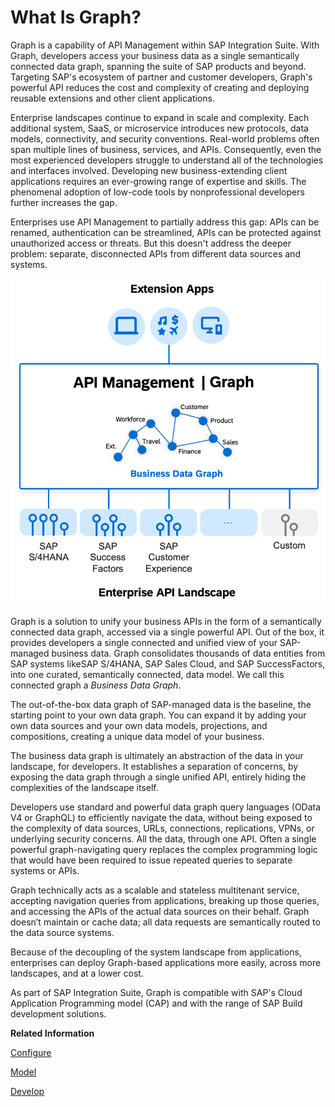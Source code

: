 <!-- loio456fc543d687406fba224440a89f81bf -->

# What Is Graph?

Graph is a capability of API Management within SAP Integration Suite. With Graph, developers access your business data as a single semantically connected data graph, spanning the suite of SAP products and beyond. Targeting SAP's ecosystem of partner and customer developers, Graph's powerful API reduces the cost and complexity of creating and deploying reusable extensions and other client applications.

Enterprise landscapes continue to expand in scale and complexity. Each additional system, SaaS, or microservice introduces new protocols, data models, connectivity, and security conventions. Real-world problems often span multiple lines of business, services, and APIs. Consequently, even the most experienced developers struggle to understand all of the technologies and interfaces involved. Developing new business-extending client applications requires an ever-growing range of expertise and skills. The phenomenal adoption of low-code tools by nonprofessional developers further increases the gap.

Enterprises use API Management to partially address this gap: APIs can be renamed, authentication can be streamlined, APIs can be protected against unauthorized access or threats. But this doesn't address the deeper problem: separate, disconnected APIs from different data sources and systems.

![](../images/Graph_Diagram_ea6848a.png)

Graph is a solution to unify your business APIs in the form of a semantically connected data graph, accessed via a single powerful API. Out of the box, it provides developers a single connected and unified view of your SAP-managed business data. Graph consolidates thousands of data entities from SAP systems likeSAP S/4HANA, SAP Sales Cloud, and SAP SuccessFactors, into one curated, semantically connected, data model. We call this connected graph a *Business Data Graph*.

The out-of-the-box data graph of SAP-managed data is the baseline, the starting point to your own data graph. You can expand it by adding your own data sources and your own data models, projections, and compositions, creating a unique data model of your business.

The business data graph is ultimately an abstraction of the data in your landscape, for developers. It establishes a separation of concerns, by exposing the data graph through a single unified API, entirely hiding the complexities of the landscape itself.

Developers use standard and powerful data graph query languages \(OData V4 or GraphQL\) to efficiently navigate the data, without being exposed to the complexity of data sources, URLs, connections, replications, VPNs, or underlying security concerns. All the data, through one API. Often a single powerful graph-navigating query replaces the complex programming logic that would have been required to issue repeated queries to separate systems or APIs.

Graph technically acts as a scalable and stateless multitenant service, accepting navigation queries from applications, breaking up those queries, and accessing the APIs of the actual data sources on their behalf. Graph doesn’t maintain or cache data; all data requests are semantically routed to the data source systems.

Because of the decoupling of the system landscape from applications, enterprises can deploy Graph-based applications more easily, across more landscapes, and at a lower cost.

As part of SAP Integration Suite, Graph is compatible with SAP's Cloud Application Programming model \(CAP\) and with the range of SAP Build development solutions.

**Related Information**  


[Configure](configure-1b52dd1.md "Before Graph can be used, the Tenant administrator, needs to configure Graph as a capability of API Management within SAP Integration Suite.")

[Model](model-31f8c54.md "It is common knowledge that data-driven software should be modeled on its underlying business processes.")

[Develop](develop-68ce43a.md "As a developer you want to build applications that consume data from business data graphs. This section provides all the information you need to start developing.")

